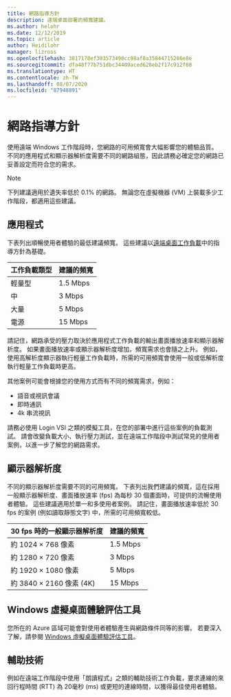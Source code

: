 ```yaml
---
title: 網路指導方針
description: 遠端桌面部署的頻寬建議。
ms.author: helohr
ms.date: 12/12/2019
ms.topic: article
author: Heidilohr
manager: lizross
ms.openlocfilehash: 3817178ef303573490cc98af8a35844715286e8e
ms.sourcegitcommit: dfa48f77b751dbc34409aced628eb2f17c912f08
ms.translationtype: HT
ms.contentlocale: zh-TW
ms.lasthandoff: 08/07/2020
ms.locfileid: "87948891"
---
```

# <a name="network-guidelines"></a>網路指導方針

使用遠端 Windows 工作階段時，您網路的可用頻寬會大幅影響您的體驗品質。 不同的應用程式和顯示器解析度需要不同的網路組態，因此請務必確定您的網路已妥善設定而符合您的需求。

>[!NOTE]
>下列建議適用於遺失率低於 0.1% 的網路。 無論您在虛擬機器 (VM) 上裝載多少工作階段，都適用這些建議。

## <a name="applications"></a>應用程式

下表列出順暢使用者體驗的最低建議頻寬。 這些建議以[遠端桌面工作負載](remote-desktop-workloads.md)中的指導方針為基礎。

| 工作負載類型   | 建議的頻寬 |
|-----------------|-----------------------|
| 輕量型           | 1.5 Mbps              |
| 中          | 3 Mbps                |
| 大量           | 5 Mbps                |
| 電源           | 15 Mbps               |

請記住，網路承受的壓力取決於應用程式工作負載的輸出畫面播放速率和顯示器解析度。 如果畫面播放速率或顯示器解析度增加，頻寬需求也會隨之上升。 例如，使用高解析度顯示器執行輕量工作負載時，所需的可用頻寬會使用一般或低解析度執行輕量工作負載時更高。

其他案例可能會根據您的使用方式而有不同的頻寬需求，例如：

- 語音或視訊會議
- 即時通訊
- 4k 串流視訊

請務必使用 Login VSI 之類的模擬工具，在您的部署中進行這些案例的負載測試。 請會改變負載大小、執行壓力測試，並在遠端工作階段中測試常見的使用者案例，以進一步了解您的網路需求。

## <a name="display-resolutions"></a>顯示器解析度

不同的顯示器解析度需要不同的可用頻寬。 下表列出我們建議的頻寬，這在採用一般顯示器解析度、畫面播放速率 (fps) 為每秒 30 個畫面時，可提供的流暢使用者體驗。 這些建議適用於單一和多使用者案例。 請記住，畫面播放速率低於 30 fps 的案例 (例如讀取靜態文字) 中，所需的可用頻寬較低。

| 30 fps 時的一般顯示器解析度    | 建議的頻寬 |
|------------------------------------------|-----------------------|
| 約 1024 × 768 像素                      | 1.5 Mbps              |
| 約 1280 × 720 像素                      | 3 Mbps                |
| 約 1920 × 1080 像素                     | 5 Mbps                |
| 約 3840 × 2160 像素 (4K)                | 15 Mbps               |

## <a name="windows-virtual-desktop-experience-estimator"></a>Windows 虛擬桌面體驗評估工具

您所在的 Azure 區域可能會對使用者體驗產生與網路條件同等的影響。 若要深入了解，請參閱 [Windows 虛擬桌面體驗評估工具](https://azure.microsoft.com/services/virtual-desktop/assessment/)。

## <a name="assistive-technologies"></a>輔助技術

例如在遠端工作階段中使用「朗讀程式」之類的輔助技術工作負載，要求連線的來回行程時間 (RTT) 為 20毫秒 (ms) 或更短的連線時間，以獲得最佳使用者體驗。
